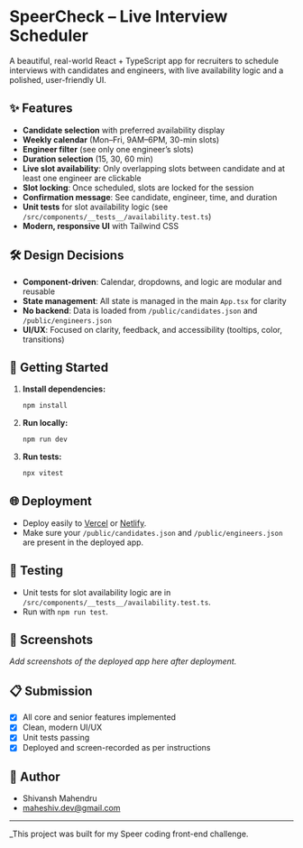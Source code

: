# SpeerCheck – Live Interview Scheduler

A beautiful, real-world React + TypeScript app for recruiters to schedule interviews with candidates and engineers, with live availability logic and a polished, user-friendly UI.

## ✨ Features

- **Candidate selection** with preferred availability display
- **Weekly calendar** (Mon–Fri, 9AM–6PM, 30-min slots)
- **Engineer filter** (see only one engineer’s slots)
- **Duration selection** (15, 30, 60 min)
- **Live slot availability**: Only overlapping slots between candidate and at least one engineer are clickable
- **Slot locking**: Once scheduled, slots are locked for the session
- **Confirmation message**: See candidate, engineer, time, and duration
- **Unit tests** for slot availability logic (see `/src/components/__tests__/availability.test.ts`)
- **Modern, responsive UI** with Tailwind CSS

## 🛠️ Design Decisions

- **Component-driven**: Calendar, dropdowns, and logic are modular and reusable
- **State management**: All state is managed in the main `App.tsx` for clarity
- **No backend**: Data is loaded from `/public/candidates.json` and `/public/engineers.json`
- **UI/UX**: Focused on clarity, feedback, and accessibility (tooltips, color, transitions)

## 🚀 Getting Started

1. **Install dependencies:**
   ```bash
   npm install
   ```
2. **Run locally:**
   ```bash
   npm run dev
   ```
3. **Run tests:**
   ```bash
   npx vitest
   ```

## 🌐 Deployment

- Deploy easily to [Vercel](https://vercel.com/) or [Netlify](https://www.netlify.com/).
- Make sure your `/public/candidates.json` and `/public/engineers.json` are present in the deployed app.

## 🧪 Testing

- Unit tests for slot availability logic are in `/src/components/__tests__/availability.test.ts`.
- Run with `npm run test`.

## 📸 Screenshots

_Add screenshots of the deployed app here after deployment._

## 📋 Submission

- [x] All core and senior features implemented
- [x] Clean, modern UI/UX
- [x] Unit tests passing
- [x] Deployed and screen-recorded as per instructions

## 👤 Author

- Shivansh Mahendru
- maheshiv.dev@gmail.com

---

_This project was built for my Speer coding front-end challenge.
